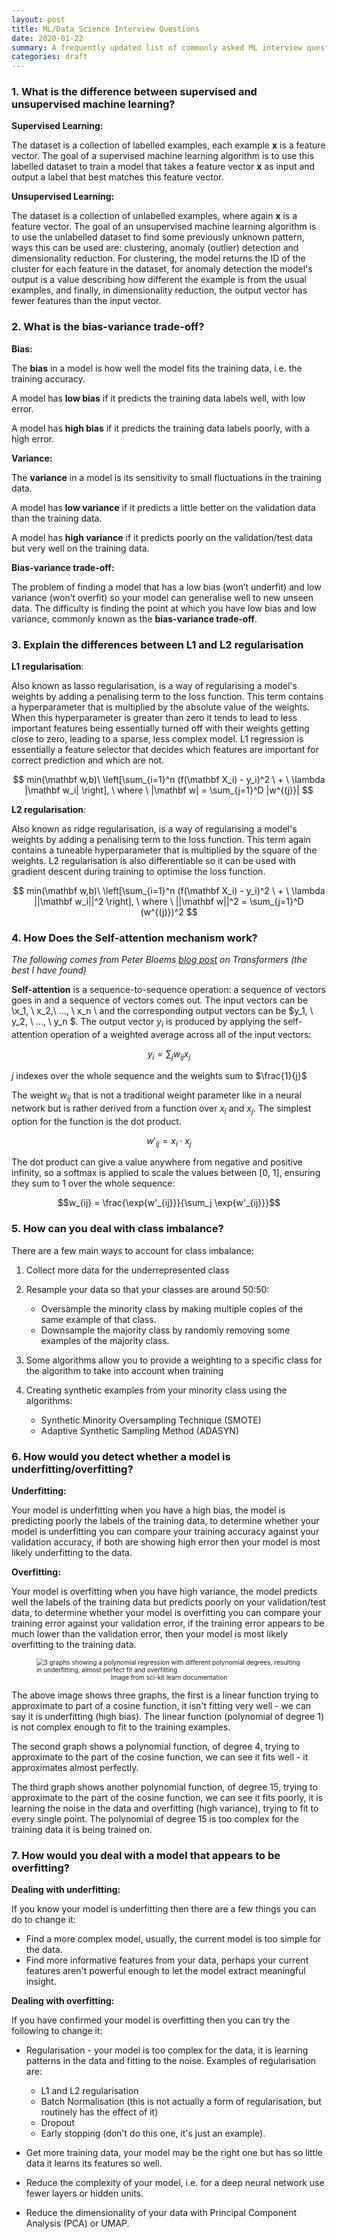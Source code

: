 ```yaml
---
layout: post
title: ML/Data Science Interview Questions
date: 2020-01-22
summary: A frequently updated list of commonly asked ML interview questions.
categories: draft
---
```


### 1. What is the difference between supervised and unsupervised machine learning?

**Supervised Learning:**

The dataset is a collection of labelled examples, each example **x** is a feature vector. The goal of a supervised machine learning algorithm is to use this labelled dataset to train a model that takes a feature vector **x** as input and output a label that best matches this feature vector.

**Unsupervised Learning:**

The dataset is a collection of unlabelled examples, where again **x** is a feature vector. The goal of an unsupervised machine learning algorithm is to use the unlabelled dataset to find some previously unknown pattern, ways this can be used are: clustering, anomaly (outlier) detection and dimensionality reduction. For clustering, the model returns the ID of the cluster for each feature in the dataset, for anomaly detection the model's output is a value describing how different the example is from the usual examples, and finally, in dimensionality reduction, the output vector has fewer features than the input vector.

### 2. What is the bias-variance trade-off?

**Bias:**

The **bias** in a model is how well the model fits the training data, i.e. the training accuracy.

A model has **low bias** if it predicts the training data labels well, with low error.

A model has **high bias** if it predicts the training data labels poorly, with a high error.

**Variance:**

The **variance** in a model is its sensitivity to small fluctuations in the training data.

A model has **low variance** if it predicts a little better on the validation data than the training data.

A model has **high variance** if it predicts poorly on the validation/test data but very well on the training data.

**Bias-variance trade-off:**

The problem of finding a model that has a low bias (won’t underfit) and low variance (won’t overfit) so your model can generalise well to new unseen data. The difficulty is finding the point at which you have low bias and low variance, commonly known as the **bias-variance trade-off**.

### 3. Explain the differences between L1 and L2 regularisation

**L1 regularisation**:

Also known as lasso regularisation, is a way of regularising a model's weights by adding a penalising term to the loss function. This term contains a hyperparameter that is multiplied by the absolute value of the weights. When this hyperparameter is greater than zero it tends to lead to less important features being essentially turned off with their weights getting close to zero, leading to a sparse, less complex model. L1 regression is essentially a feature selector that decides which features are important for correct prediction and which are not.

$$ min(\mathbf w,b)\ \left[\sum_{i=1}^n (f(\mathbf X_i) - y_i)^2 \ + \ \lambda |\mathbf w_i| \right], \ where \ |\mathbf w| = \sum_{j=1}^D |w^{(j)}| $$

**L2 regularisation**:

Also known as ridge regularisation, is a way of regularising a model's weights by adding a penalising term to the loss function. This term again contains a tuneable hyperparameter that is multiplied by the square of the weights. L2 regularisation is also differentiable so it can be used with gradient descent during training to optimise the loss function.

$$ min(\mathbf w,b)\ \left[\sum_{i=1}^n (f(\mathbf X_i) - y_i)^2 \ + \ \lambda ||\mathbf w_i||^2 \right], \ where \ ||\mathbf w||^2 = \sum_{j=1}^D (w^{(j)})^2 $$

### 4. How Does the Self-attention mechanism work?

*The following comes from Peter Bloems* [*blog post*](http://www.peterbloem.nl/blog/transformers) *on Transformers (the best I have found)*

**Self-attention** is a sequence-to-sequence operation: a sequence of vectors goes in and a sequence of vectors comes out. The input vectors can be \\x_1, \ x_2,\ ..., \ x_n \\  and the corresponding output vectors can be $y_1, \ y_2, \ ..., \ y_n $. The output vector $y_i$ is produced by applying the self-attention operation of a weighted average across all of the input vectors:

$$y_i = \sum_j w_{ij}x_j$$

$j$ indexes over the whole sequence and the weights sum to $\frac{1}{j}$

 The weight $w_{ij}$ that is not a traditional weight parameter like in a neural network but is rather derived from a function over $x_i$ and $x_j$. The simplest option for the function is the dot product. 

$$w'_{ij} = x_i \cdot x_j$$

The dot product can give a value anywhere from negative and positive infinity, so a softmax is applied to scale the values between [0, 1], ensuring they sum to 1 over the whole sequence:

$$w_{ij} = \frac{\exp{w'_{ij}}}{\sum_j \exp{w'_{ij}}}$$

### 5. How can you deal with class imbalance?

There are a few main ways to account for class imbalance:

1. Collect more data for the underrepresented class
2. Resample your data so that your classes are around 50:50:

    - Oversample the minority class by making multiple copies of the same example of that class.
    - Downsample the majority class by randomly removing some examples of the majority class.

1. Some algorithms allow you to provide a weighting to a specific class for the algorithm to take into account when training
2. Creating synthetic examples from your minority class using the algorithms:

    - Synthetic Minority Oversampling Technique (SMOTE)
    - Adaptive Synthetic Sampling Method (ADASYN)

### 6. How would you detect whether a model is underfitting/overfitting?

**Underfitting:**

Your model is underfitting when you have a high bias, the model is predicting poorly the labels of the training data, to determine whether your model is underfitting you can compare your training accuracy against your validation accuracy, if both are showing high error then your model is most likely underfitting to the data.

**Overfitting:**

Your model is overfitting when you have high variance, the model predicts well the labels of the training data but predicts poorly on your validation/test data, to determine whether your model is overfitting you can compare your training error against your validation error, if the training error appears to be much lower than the validation error, then your model is most likely overfitting to the training data.

<figure>
	<img src="https://scikit-learn.org/stable/_images/sphx_glr_plot_underfitting_overfitting_001.png" alt="3 graphs showing a polynomial regression with different polynomial degrees, resulting in underfitting, almost perfect fit and overfitting" title="Underfitting vs Overfitting" style="zoom:72%;" />
	<figcaption style="font-size:10px; text-align:center;">Image from sci-kit learn documentation </figcaption>
</figure>

The above image shows three graphs, the first is a linear function trying to approximate to part of a cosine function, it isn't fitting very well - we can say it is underfitting (high bias). The linear function (polynomial of degree 1) is not complex enough to fit to the training examples. 

The second graph shows a polynomial function, of degree 4, trying to approximate to the part of the cosine function, we can see it fits well - it approximates almost perfectly. 

The third graph shows another polynomial function, of degree 15, trying to approximate to the part of the cosine function, we can see it fits poorly, it is learning the noise in the data and overfitting (high variance), trying to fit to every single point. The polynomial of degree 15 is too complex for the training data it is being trained on.

### 7. How would you deal with a model that appears to be overfitting?

**Dealing with underfitting:**

If you know your model is underfitting then there are a few things you can do to change it:

- Find a more complex model, usually, the current model is too simple for the data.
- Find more informative features from your data, perhaps your current features aren't powerful enough to let the model extract meaningful insight.

**Dealing with overfitting:**

If you have confirmed your model is overfitting then you can try the following to change it:

- Regularisation - your model is too complex for the data, it is learning patterns in the data and fitting to the noise. Examples of regularisation are:

  - L1 and L2 regularisation
  - Batch Normalisation (this is not actually a form of regularisation, but routinely has the effect of it)
  - Dropout
  - Early stopping (don't do this one, it's just an example).

- Get more training data, your model may be the right one but has so little data it learns its features so well.

- Reduce the complexity of your model, i.e. for a deep neural network use fewer layers or hidden units.

- Reduce the dimensionality of your data with Principal Component Analysis (PCA) or UMAP.
